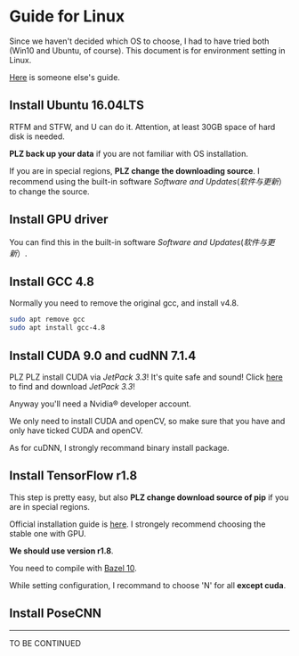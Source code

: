 # Guide for Linux

Since we haven't decided which OS to choose, I had to have tried both (Win10 and Ubuntu, of course).
This document is for environment setting in Linux.

[Here](https://github.com/Kaju-Bubanja/PoseCNN) is someone else's guide. 

## Install Ubuntu 16.04LTS

RTFM and STFW, and U can do it. Attention, at least 30GB space of hard disk is needed.

**PLZ back up your data** if you are not familiar with OS installation.

If you are in special regions, **PLZ change the downloading source**.
I recommend using the built-in software *Software and Updates*(*软件与更新*）to change the source.

## Install GPU driver

You can find this in the built-in software *Software and Updates*(*软件与更新*）.

## Install GCC 4.8

Normally you need to remove the original gcc, and install v4.8.

```Bash
sudo apt remove gcc
sudo apt install gcc-4.8
```

## Install CUDA 9.0 and cudNN 7.1.4

PLZ PLZ install CUDA via *JetPack 3.3*!
It's quite safe and sound!
Click [here](https://developer.nvidia.com/embedded/downloads) to find and download *JetPack 3.3*!

Anyway you'll need a Nvidia&reg; developer account.

We only need to install CUDA and openCV, so make sure that you have and only have ticked CUDA and openCV.

As for cuDNN, I strongly recommand binary install package.

## Install TensorFlow r1.8

This step is pretty easy, but also **PLZ change download source of pip** if you are in special regions.

Official installation guide is [here](https://tensorflow.google.cn/install/source).
I strongely recommend choosing the stable one with GPU.

**We should use version r1.8**.

You need to compile with [Bazel 10](https://docs.bazel.build/versions/master/install-ubuntu.html).

While setting configuration, I recommand to choose 'N' for all **except cuda**.



## Install PoseCNN

***
TO BE CONTINUED
